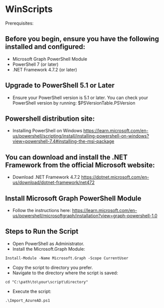 # WinScripts
Prerequisites:

## Before you begin, ensure you have the following installed and configured:
- Microsoft Graph PowerShell Module
- PowerShell 7 (or later)
- .NET Framework 4.7.2 (or later)

## Upgrade to PowerShell 5.1 or Later
- Ensure your PowerShell version is 5.1 or later. You can check your PowerShell version by running:
$PSVersionTable.PSVersion

## Powershell distribution site:
- Installing PowerShell on Windows
https://learn.microsoft.com/en-us/powershell/scripting/install/installing-powershell-on-windows?view=powershell-7.4#installing-the-msi-package

## You can download and install the .NET Framework from the official Microsoft website:
- Download .NET Framework 4.7.2
https://dotnet.microsoft.com/en-us/download/dotnet-framework/net472

## Install Microsoft Graph PowerShell Module
- Follow the instructions here:
https://learn.microsoft.com/en-us/powershell/microsoftgraph/installation?view=graph-powershell-1.0

## Steps to Run the Script
- Open PowerShell as Administrator.
- Install the Microsoft.Graph Module:
```
Install-Module -Name Microsoft.Graph -Scope CurrentUser
```
- Copy the script to directory you prefer.
- Navigate to the directory where the script is saved:
```
cd "C:\path\to\your\script\directory"
```
- Execute the script:
```
.\Import_AzureAD.ps1
```